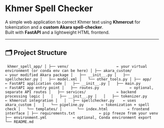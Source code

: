 # Khmer Spell Checker

A simple web application to correct Khmer text using **Khmercut** for tokenization and a **custom Akara spell-checker**.  
Built with **FastAPI** and a lightweight HTML frontend.

---

## 🗂 Project Structure

`
khmer_spell_app/
│
├── venv/                      ← your virtual environment (or conda env can be here)
│
├── akara_custom/               ← your modified Akara package
│   ├── __init__.py
│   ├── spellchecker.py
│   ├── model.xml
│   └── other_tools.py
│
├── app/                       ← FastAPI application code
│   ├── __init__.py
│   ├── main.py                ← FastAPI app entry point
│   ├── routes.py              ← optional, separate API routes
│   ├── services/              ← backend processing logic
│   │   ├── __init__.py
│   │   ├── tokenizer.py       ← khmercut integration
│   │   ├── spellchecker.py    ← uses akara_custom
│   │   └── pipeline.py        ← tokenization + spell check
│   └── templates/
│       └── index.html         ← frontend interface
│
├── requirements.txt           ← pip freeze from your venv
├── environment.yml            ← optional, Conda environment export
└── README.md`
